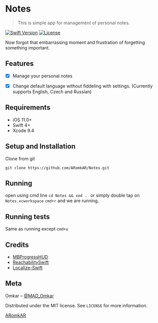 # Notes
> This is simple app for management of personal notes. 

[![Swift Version][swift-image]][swift-url]
[![License][license-image]][license-url]

Now forgot that embarrassing moment and frustration of forgetting something important. 


## Features

- [x] Manage your personal notes
- [x] Change default language without fiddeling with settings. (Currently supports English, Czech and Russian)


## Requirements

- iOS 11.0+
- Swift 4+
- Xcode 9.4

## Setup and Installation
Clone from git  
```
git clone https://github.com/ARomkAR/Notes.git
```

## Running 
open using cmd line `cd Notes && xed . `
or simply double tap on `Notes.xcworkspace` 
`cmd+r` and we are running. 

## Running tests 
Same as running except `cmd+u`

## Credits
- [MBProgressHUD](https://github.com/jdg/MBProgressHUD)
- [ReachabilitySwift](https://github.com/ashleymills/Reachability.swift)
- [Localize-Swift](https://github.com/marmelroy/Localize-Swift)

## Meta

Omkar – [@MAD_Omkar](https://twitter.com/MAD_OmkAR)

Distributed under the MIT license. See ``LICENSE`` for more information.

[ARomkAR](https://github.com/ARomkAR)

[swift-image]:https://img.shields.io/badge/swift-4.0-orange.svg
[swift-url]: https://swift.org/
[license-image]: https://img.shields.io/badge/License-MIT-blue.svg
[license-url]: LICENSE